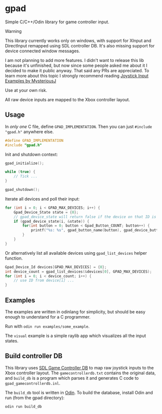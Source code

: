 # gpad
Simple C/C++/Odin library for game controller input.

> [!WARNING]
> This library currently works only on windows, with support for XInput and DirectInput remapped using SDL controller DB. It's also missing support for device connected window messages.
>
> I am not planning to add more features. I didn't want to release this lib because it's unfinished, but now since some people asked me about it I decided to make it public anyway. That said any PRs are appreciated.
> To learn more about this topic I strongly recommend reading [Joystick Input Examples by MysteriousJ](https://github.com/MysteriousJ/Joystick-Input-Examples)
>
> Use at your own risk.

All raw device inputs are mapped to the Xbox controller layout.


## Usage
In _only one_ C file, define `GPAD_IMPLEMENTATION`. Then you can just `#include "gpad.h"` anywhere else.
```c
#define GPAD_IMPLEMENTATION
#include "gpad.h"
```

Init and shutdown context:
```cpp
gpad_initialize();

while (true) {
    // Tick ...
}

gpad_shutdown();
```

Iterate all devices and poll their input:
```cpp
for (int i = 0; i < GPAD_MAX_DEVICES; i++) {
    Gpad_Device_State state = {0};
    // gpad_device_state will return false if the device on that ID is not connected.
    if (gpad_device_state(i, &state)) {
        for(int button = 0; button < Gpad_Button_COUNT; button++) {
            printf("%s: %s", gpad_button_name(button), gpad_device_button_pressed(&state, button) ? "down" : "up");
        }
    }
}
```

Or alternatively list all available devices using `gpad_list_devices` helper function.
```cpp
Gpad_Device_Id devices[GPAD_MAX_DEVICES] = {0};
int device_count = gpad_list_devices(&devices[0], GPAD_MAX_DEVICES);
for (int i = 0; i < device_count; i++) {
    // use ID from device[i] ...
}
```

## Examples

The examples are written in odinlang for simplicity, but should be easy enough to understand for a C programmer.

Run with `odin run examples/some_example`.

The `visual` example is a simple raylib app which visualizes all the input states.

## Build controller DB
This library uses [SDL Game Controller DB](https://github.com/gabomdq/SDL_GameControllerDB) to map raw joystick inputs to the Xbox controller layout. The `gamecontrollerdb.txt` contains the original data, and `build_db` is a program which  parses it and generates C code to `gpad_gamecontrollerdb.inl`.

The `build_db` tool is written in [Odin](https://github.com/odin-lang/Odin). To build the database, install Odin and run (from the gpad directory):
```bat
odin run build_db
```
